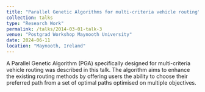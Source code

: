 ```yaml
---
title: "Parallel Genetic Algorithms for multi-criteria vehicle routing"
collection: talks
type: "Research Work"
permalink: /talks/2014-03-01-talk-3
venue: "Postgrad Workshop Maynooth University"
date: 2024-06-11
location: "Maynooth, Ireland"
---
```


A Parallel Genetic Algorithm (PGA) specifically designed for multi-criteria vehicle routing was described in this talk. The algorithm aims to enhance the existing routing methods by offering users the ability to choose their preferred path from a set of optimal paths optimised on multiple objectives.
